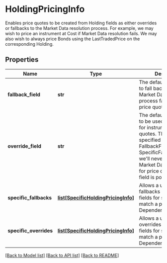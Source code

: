 # HoldingPricingInfo

Enables price quotes to be created from Holding fields as either overrides or fallbacks to the Market Data  resolution process. For example, we may wish to price an instrument at Cost if Market Data resolution fails.  We may also wish to always price Bonds using the LastTradedPrice on the corresponding Holding.

## Properties
Name | Type | Description | Notes
------------ | ------------- | ------------- | -------------
**fallback_field** | **str** | The default Holding field to fall back on if the Market Data resolution process fails to find a price quote. | [optional] 
**override_field** | **str** | The default Holding field to be used as an override for instrument price quotes. This cannot be specified  along with a FallbackField or any SpecificFallbacks, since we&#39;ll never attempt Market Data resolution  for price quotes if this field is populated. | [optional] 
**specific_fallbacks** | [**list[SpecificHoldingPricingInfo]**](SpecificHoldingPricingInfo.md) | Allows a user to specify fallbacks using Holding fields for sources that match a particular DependencySourceFilter. | [optional] 
**specific_overrides** | [**list[SpecificHoldingPricingInfo]**](SpecificHoldingPricingInfo.md) | Allows a user to specify overrides using Holding fields for sources that match a particular DependencySourceFilter. | [optional] 

[[Back to Model list]](../README.md#documentation-for-models) [[Back to API list]](../README.md#documentation-for-api-endpoints) [[Back to README]](../README.md)


